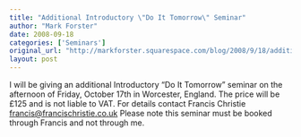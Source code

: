 ```yaml
---
title: "Additional Introductory \"Do It Tomorrow\" Seminar"
author: "Mark Forster"
date: 2008-09-18
categories: ['Seminars']
original_url: "http://markforster.squarespace.com/blog/2008/9/18/additional-introductory-do-it-tomorrow-seminar.html"
layout: post
---
```


I will be giving an additional Introductory “Do It Tomorrow” seminar on the afternoon of Friday, October 17th in Worcester, England. The price will be £125 and is not liable to VAT.
For details contact Francis Christie francis@francischristie.co.uk
Please note this seminar must be booked through Francis and not through me.
